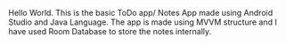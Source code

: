Hello World.
This is the basic  ToDo app/ Notes App made using Android Studio and Java Language.
The app is made using MVVM structure and I have used Room Database to store the notes internally.
